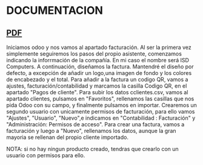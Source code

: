 # DOCUMENTACION
## [PDF](./pdf/Factura_INV_2024_00002.pdf)
Iniciamos odoo y nos vamos al apartado facturación.
Al ser la primera vez simplemente seguiremos los pasos del propio asistente, comenzamos indicando la inforrmación de la compañía. En mi caso el nombre será ISD Computers.
A continuación, diseñamos la factura.
Mantendré el diseño por defecto, a excepción de añadir un logo,una imagen de fondo y los colores de encabezado y el total.
Para añadir a la factura un codigo QR, vamos a ajustes, facturación/contabilidad y marcamos la casilla Codigo QR, en el apartado "Pagos de cliente".
Para subir los datos cclientes.csv, vamos al apartado clientes, pulsamos en "Favoritos", rellenamos las casillas que nos pida Odoo con su campo, y finalmente pulsamos en importar.
Crearemos un segundo usuario con unicamente permisos de facturación, para ello vamos "Ajustes", "Usuario", "Nuevo",e indicamos en "Contabilidad : Facturación" y "Administración: Permisos de acceso".
Para crear una factura, vamos a facturación y luego a "Nuevo", rellenamos los datos, aunque la gran mayoria se rellenan del propio cliente importado. 

NOTA: si no hay ningun producto creado, tendras que crearlo con un usuario con permisos para ello.